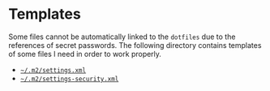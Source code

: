 # Templates

Some files cannot be automatically linked to the `dotfiles` due to the references of secret passwords. The following directory contains templates of some files I need in order to work properly.

 * [`~/.m2/settings.xml`](./settings.xml)
 * [`~/.m2/settings-security.xml`](./settings-security.xml)
